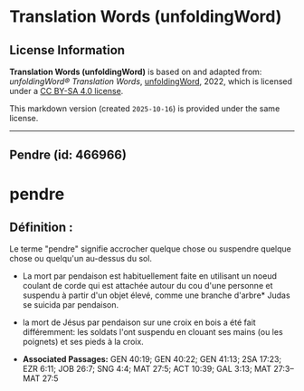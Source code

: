 # Translation Words (unfoldingWord)

## License Information

**Translation Words (unfoldingWord)** is based on and adapted from: _unfoldingWord® Translation Words_, [unfoldingWord](https://unfoldingword.org/utw), 2022, which is licensed under a [CC BY-SA 4.0 license](https://creativecommons.org/licenses/by-sa/4.0/legalcode.en).

This markdown version (created `2025-10-16`) is provided under the same license.



--------------------------------

## Pendre (id: 466966)

pendre
======

Définition :
------------

Le terme "pendre" signifie accrocher quelque chose ou suspendre quelque chose ou quelqu'un au\-dessus du sol.

* La mort par pendaison est habituellement faite en utilisant un noeud coulant de corde qui est attachée autour du cou d'une personne et suspendu à partir d'un objet élevé, comme une branche d'arbre\* Judas se suicida par pendaison.
* la mort de Jésus par pendaison sur une croix en bois a été fait différemment: les soldats l'ont suspendu en clouant ses mains (ou les poignets) et ses pieds à la croix.

* **Associated Passages:** GEN 40:19; GEN 40:22; GEN 41:13; 2SA 17:23; EZR 6:11; JOB 26:7; SNG 4:4; MAT 27:5; ACT 10:39; GAL 3:13; MAT 27:3–MAT 27:5

